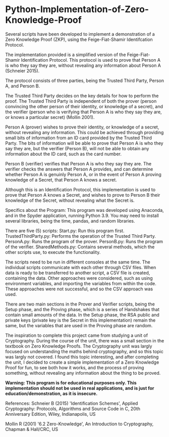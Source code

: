# Python-Implementation-of-Zero-Knowledge-Proof
Several scripts have been developed to implement a demonstration of a Zero Knowledge Proof (ZKP), using the Feige-Fiat-Shamir Identifcation Protocol.

The implementation provided is a simplified version of the Feige-Fiat-Shamir Identification Protocol. This protocol is used to prove that Person A is who they say they are, without revealing any information about Person A (Schneier 2015).

The protocol consists of three parties, being the Trusted Third Party, Person A, and Person B.

The Trusted Third Party decides on the key details for how to perform the proof. The Trusted Third Party is independent of both the prover (person convincing the other person of their identity, or knowledge of a secret), and the verifier (person who is verifying that Person A is who they say they are, or knows a particular secret) (Mollin 2001).

Person A (prover) wishes to prove their identity, or knowledge of a secret, without revealing any information. This could be achieved through providing small bits of information from an ID card provided by the Trusted Third Party. The bits of information will be able to prove that Person A is who they say they are, but the verifier (Person B), will not be able to obtain any information about the ID card, such as the card number.

Person B (verifier) verifies that Person A is who they say they are. The verifier checks the answers that Person A provides, and can determine whether Person A is genuinly Person A, or in the event of Person A proving knowledge of a Secret, that Person A knows a secret.

Although this is an Identification Protocol, this implementation is used to prove that Person A knows a Secret, and wishes to prove to Person B their knowledge of the Secret, without revealing what the Secret is.


Specifics about the Program:
This program was developed using Anaconda, and in the Spyder application, running Python 3.9. You may need to install several libraries, being the time, pandas, and random libraries.

There are five (5) scripts:
  Start.py: Run this program first.
  TrustedThirdParty.py: Performs the operation of the Trusted Third Party.
  PersonA.py: Runs the program of the prover.
  PersonB.py: Runs the program of the verifier.
  SharedMethods.py: Contains several methods, which the other scripts use, to execute the functionality.

The scripts need to be run in different consoles at the same time. The individual scripts communicate with each other through CSV files. When data is ready to be transferred to another script, a CSV file is created, containing the data. Other approaches were considered, such as using environment variables, and importing the variables from within the code. These approaches were not successful, and so the CSV approach was used.

There are two main sections in the Prover and Verifier scripts, being the Setup phase, and the Proving phase, which is a series of Handshakes that contain small amounts of the data. In the Setup phase, the RSA public and private keys (private key is the Secret in this implementation) remain the same, but the variables that are used in the Proving phase are random.

The inspiration to complete this project came from studying a unit of Cryptography. During the course of the unit, there was a small section in the textbook on Zero Knowledge Proofs. The Cryptography unit was largly focused on understanding the maths behind cryptography, and so this topic was largly not covered. I found this topic interesting, and after completing the unit, I decided to create a simple implementation of a Zero Knowledge Proof for fun, to see both how it works, and the process of proving something, without revealing any information about the thing to be proved.


********Warning: This program is for educational purposes only. This implementation should not be used in real applications, and is just for education/demonstration, as it is insecure.********

References: 
Schneier B (2015) 'Identification Schemes', Applied Cryptography: Protocols, Algorithms and Source Code in C, 20th Anniversary Edition, Wiley, Indianapolis, US

Mollin R (2001) '6.2 Zero-Knowledge', An Introduction to Cryptography, Chapman & Hall/CRC, US
